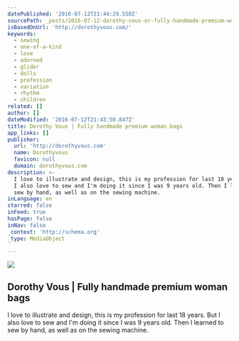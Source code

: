 ```yaml
---
datePublished: '2016-07-12T21:44:29.550Z'
sourcePath: _posts/2016-07-12-dorothy-vous-or-fully-handmade-premium-woman-bags.md
isBasedOnUrl: 'http://dorothyvous.com/'
keywords:
  - sewing
  - one-of-a-kind
  - love
  - adorned
  - glider
  - dolls
  - profession
  - variation
  - rhythm
  - children
related: []
author: []
dateModified: '2016-07-12T21:43:50.847Z'
title: Dorothy Vous | Fully handmade premium woman bags
app_links: []
publisher:
  url: 'http://dorothyvous.com'
  name: Dorothyvous
  favicon: null
  domain: dorothyvous.com
description: >-
  I love to illustrate and design, this is my profession for last 18 years. But
  I also love to sew and I'm doing it since I was 9 years old. Then I learned to
  sew by hand, as well as on the sewing machine.
inLanguage: en
starred: false
inFeed: true
hasPage: false
inNav: false
_context: 'http://schema.org'
_type: MediaObject

---
```

<article style=""><img src="https://imgflo.herokuapp.com/graph/vahj1ThiexotieMo/900177675e9cbf9a4ebd93c894a52139/croprotate.jpg?cropheight=614&amp;cropwidth=1285&amp;degrees=0&amp;input=http%3A%2F%2Fdorothyvous.com%2Fdorothy-vous-bags.jpg&amp;x=0&amp;y=0" /><h1>Dorothy Vous | Fully handmade premium woman bags</h1><p>I love to illustrate and design, this is my profession for last 18 years. But I also love to sew and I'm doing it since I was 9 years old. Then I learned to sew by hand, as well as on the sewing machine.</p></article>